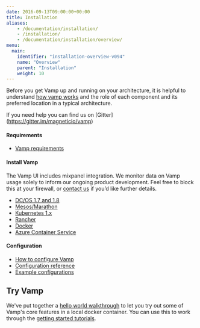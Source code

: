 ```yaml
---
date: 2016-09-13T09:00:00+00:00
title: Installation
aliases:
    - /documentation/installation/
    - /installation/
    - /documentation/installation/overview/
menu:
  main:
    identifier: "installation-overview-v094"
    name: "Overview"
    parent: "Installation"
    weight: 10
---
```

Before you get Vamp up and running on your architecture, it is helpful to understand [how vamp works](/documentation/how-vamp-works/architecture-and-components) and the role of each component and its preferred location in a typical architecture.  

If you need help you can find us on [Gitter] (https://gitter.im/magneticio/vamp)

#### Requirements

* [Vamp requirements](/documentation/how-vamp-works/requirements)

#### Install Vamp
The Vamp UI includes mixpanel integration. We monitor data on Vamp usage solely to inform our ongoing product development. Feel free to block this at your firewall, or [contact us](contact) if you’d like further details.

* [DC/OS 1.7 and 1.8](/documentation/installation/v0.9.4/dcos)
* [Mesos/Marathon](/documentation/installation/v0.9.4/mesos-marathon)
* [Kubernetes 1.x](/documentation/installation/v0.9.4/kubernetes)
* [Rancher](/documentation/installation/v0.9.4/rancher)
* [Docker](/documentation/installation/v0.9.4/docker)
* [Azure Container Service](/documentation/installation/v0.9.4/azure-container-service)

#### Configuration

* [How to configure Vamp](/documentation/installation/v0.9.4/configure-vamp/)
* [Configuration reference](/documentation/installation/v0.9.4/configuration-reference/)
* [Example configurations](/documentation/installation/v0.9.4/example-configurations/)

## Try Vamp

We've put together a [hello world walkthrough](/documentation/installation/v0.9.4/hello-world/) to let you try out some of Vamp's core features in a local docker container. You can use this to work through the [getting started tutorials](/documentation/tutorials/overview).


